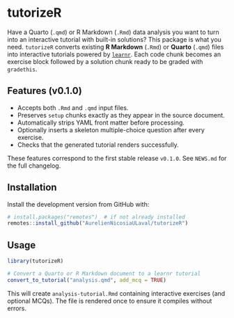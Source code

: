 # tutorizeR

Have a Quarto (`.qmd`) or R Markdown (`.Rmd`) data analysis you want to turn into an interactive tutorial with built-in solutions? This package is what you need.
`tutorizeR` converts existing **R Markdown** (`.Rmd`) or **Quarto** (`.qmd`) files into interactive tutorials powered by [`learnr`](https://rstudio.github.io/learnr/). Each code chunk becomes an exercise block followed by a solution chunk ready to be graded with `gradethis`.

## Features (v0.1.0)

- Accepts both `.Rmd` and `.qmd` input files.
- Preserves `setup` chunks exactly as they appear in the source document.
- Automatically strips YAML front matter before processing.
- Optionally inserts a skeleton multiple-choice question after every exercise.
- Checks that the generated tutorial renders successfully.

These features correspond to the first stable release `v0.1.0`. See `NEWS.md` for the full changelog.

## Installation

Install the development version from GitHub with:

```r
# install.packages("remotes")  # if not already installed
remotes::install_github("AurelienNicosiaULaval/tutorizeR")
```

## Usage

```r
library(tutorizeR)

# Convert a Quarto or R Markdown document to a learnr tutorial
convert_to_tutorial("analysis.qmd", add_mcq = TRUE)
```

This will create `analysis-tutorial.Rmd` containing interactive exercises (and optional MCQs). The file is rendered once to ensure it compiles without errors.
